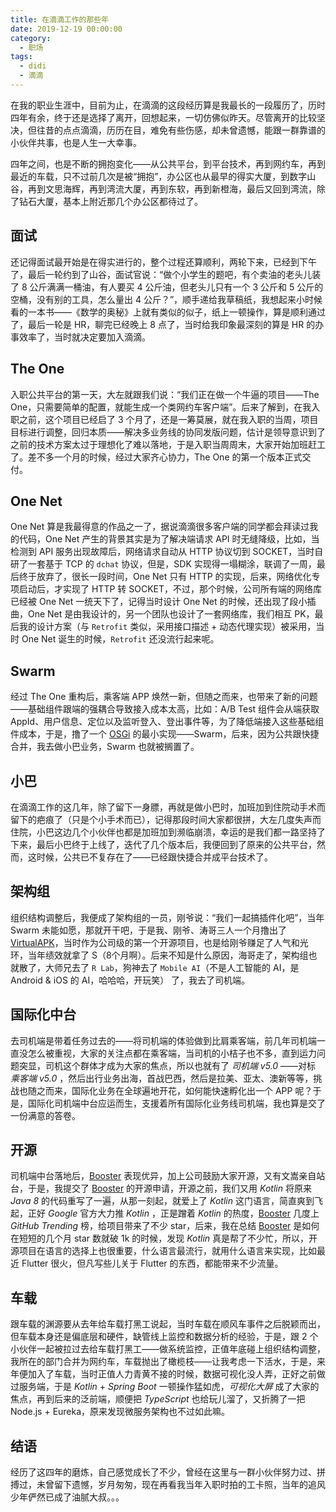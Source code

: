```yaml
---
title: 在滴滴工作的那些年
date: 2019-12-19 00:00:00
category:
  - 职场
tags:
  - didi
  - 滴滴
---
```


在我的职业生涯中，目前为止，在滴滴的这段经历算是我最长的一段履历了，历时四年有余，终于还是选择了离开，回想起来，一切仿佛似昨天。尽管离开的比较坚决，但往昔的点点滴滴，历历在目，难免有些伤感，却未曾遗憾，能跟一群靠谱的小伙伴共事，也是人生一大幸事。

四年之间，也是不断的拥抱变化——从公共平台，到平台技术，再到网约车，再到最近的车载，只不过前几次是被“拥抱”，办公区也从最早的得实大厦，到数字山谷，再到文思海辉，再到湾流大厦，再到东软，再到新橙海，最后又回到湾流，除了钻石大厦，基本上附近那几个办公区都待过了。

## 面试

还记得面试最开始是在得实进行的，整个过程还算顺利，两轮下来，已经到下午了，最后一轮约到了山谷，面试官说：“做个小学生的题吧，有个卖油的老头儿装了 8 公斤满满一桶油，有人要买 4 公斤油，但老头儿只有一个 3 公斤和 5 公斤的空桶，没有别的工具，怎么量出 4 公斤？”，顺手递给我草稿纸，我想起来小时候看的一本书——《数学的奥秘》上就有类似的似子，纸上一顿操作，算是顺利通过了，最后一轮是 HR，聊完已经晚上 8 点了，当时给我印象最深刻的算是 HR 的办事效率了，当时就决定要加入滴滴。

## The One

入职公共平台的第一天，大左就跟我们说：“我们正在做一个牛逼的项目——The One，只需要简单的配置，就能生成一个类网约车客户端”。后来了解到，在我入职之前，这个项目已经启了 3 个月了，还是一筹莫展，就在我入职的当周，项目目标进行调整，回归本质——解决多业务线的协同发版问题，估计是领导意识到了之前的技术方案太过于理想化了难以落地，于是入职当周周末，大家开始加班赶工了。差不多一个月的时候，经过大家齐心协力，The One 的第一个版本正式交付。

## One Net

One Net 算是我最得意的作品之一了，据说滴滴很多客户端的同学都会拜读过我的代码，One Net 产生的背景其实是为了解决端请求 API 时无缝降级，比如，当检测到 API 服务出现故障后，网络请求自动从 HTTP 协议切到 SOCKET，当时自研了一套基于 TCP 的 `dchat` 协议，但是，SDK 实现得一塌糊涂，联调了一周，最后终于放弃了，很长一段时间，One Net 只有 HTTP 的实现，后来，网络优化专项启动后，才实现了 HTTP 转 SOCKET，不过，那个时候，公司所有端的网络库已经被 One Net 一统天下了，记得当时设计 One Net 的时候，还出现了段小插曲，One Net 是由我设计的，另一个团队也设计了一套网络库，我们相互 PK，最后我的设计方案（与 `Retrofit` 类似，采用接口描述 + 动态代理实现）被采用，当时 One Net 诞生的时候，`Retrofit` 还没流行起来呢。

## Swarm

经过 The One 重构后，乘客端 APP 焕然一新，但随之而来，也带来了新的问题——基础组件跟端的强耦合导致接入成本太高，比如：A/B Test 组件会从端获取 AppId、用户信息、定位以及监听登入、登出事件等，为了降低端接入这些基础组件成本，于是，撸了一个 [OSGi](https://www.osgi.org) 的最小实现——Swarm，后来，因为公共跟快捷合并，我去做小巴业务，Swarm 也就被搁置了。

## 小巴

在滴滴工作的这几年，除了留下一身膘，再就是做小巴时，加班加到住院动手术而留下的疤痕了（只是个小手术而已），记得那段时间大家都很拼，大左几度失声而住院，小巴这边几个小伙伴也都是加班加到濒临崩溃，幸运的是我们都一路坚持了下来，最后小巴终于上线了，迭代了几个版本后，我便回到了原来的公共平台，然而，这时候，公共已不复存在了——已经跟快捷合并成平台技术了。

## 架构组

组织结构调整后，我便成了架构组的一员，刚爷说：“我们一起搞插件化吧”，当年 Swarm 未能如愿，那就开干吧，于是我、刚爷、涛哥三人一个月撸出了 [VirtualAPK](https://github.com/didi/VirtualAPK)，当时作为公司级的第一个开源项目，也是给刚爷赚足了人气和光环，当年绩效就拿了 S（8个月啊）。后来不知是什么原因，海哥走了，架构组也就散了，大师兄去了 `R Lab`，狗神去了 `Mobile AI`（不是人工智能的 AI，是 Android & iOS 的 AI，哈哈哈，开玩笑） 了，我去了司机端。

## 国际化中台

去司机端是带着任务过去的——将司机端的体验做到比肩乘客端，前几年司机端一直没怎么被重视，大家的关注点都在乘客端，当司机的小桔子也不多，直到运力问题突显，司机这个群体才成为大家的焦点，所以也就有了 *司机端 v5.0* ——对标 *乘客端 v5.0* ，然后出行业务出海，首战巴西，然后是拉美、亚太、澳新等等，挑战也随之而来，国际化业务在全球遍地开花，如何能快速孵化出一个 APP 呢？于是，国际化司机端中台应运而生，支援着所有国际化业务线司机端，我也算是交了一份满意的答卷。

## 开源

司机端中台落地后，[Booster](https://github.com/didi/booster) 表现优异，加上公司鼓励大家开源，又有文嵩亲自站台，于是，我提交了 [Booster](https://github.com/didi/booster) 的开源申请，开源之前，我们又用 *Kotlin* 将原来 *Java 8* 的代码重写了一遍，从那一刻起，就爱上了 *Kotlin* 这门语言，简直爽到飞起，正好 *Google* 官方大力推 *Kotlin* ，正是蹭着 *Kotlin* 的热度，[Booster](https://github.com/didi/booster) 几度上 *GitHub Trending* 榜，给项目带来了不少 star，后来，我在总结 [Booster](https://github.com/didi/booster) 是如何在短短的几个月 star 数就破 1k 的时候，发现 *Kotlin* 真是帮了不少忙，所以，开源项目在语言的选择上也很重要，什么语言最流行，就用什么语言来实现，比如最近 Flutter 很火，但凡写些儿关于 Flutter 的东西，都能带来不少流量。

## 车载

跟车载的渊源要从去年给车载打黑工说起，当时车载在顺风车事件之后脱颖而出，但车载本身还是偏底层和硬件，缺管线上监控和数据分析的经验，于是，跟 2 个小伙伴一起被拉过去给车载打黑工——做系统监控，正值年底碰上组织结构调整，我所在的部门合并为网约车，车载抛出了橄榄枝——让我考虑一下活水，于是，来年便加入了车载，当时正值人力青黄不接的时候，数据可视化没人弄，正好之前做过服务端，于是 *Kotlin* + *Spring Boot* 一顿操作猛如虎，*可视化大屏* 成了大家的焦点，再到后来的泛前端，顺便把 *TypeScript* 也给玩儿溜了，又折腾了一把 Node.js + Eureka，原来发现微服务架构也不过如此嘛。

## 结语

经历了这四年的磨炼，自己感觉成长了不少，曾经在这里与一群小伙伴努力过、拼搏过，未曾留下遗憾，岁月匆匆，现在再看我当年入职时拍的工卡照，当年的追风少年俨然已成了油腻大叔。。。
